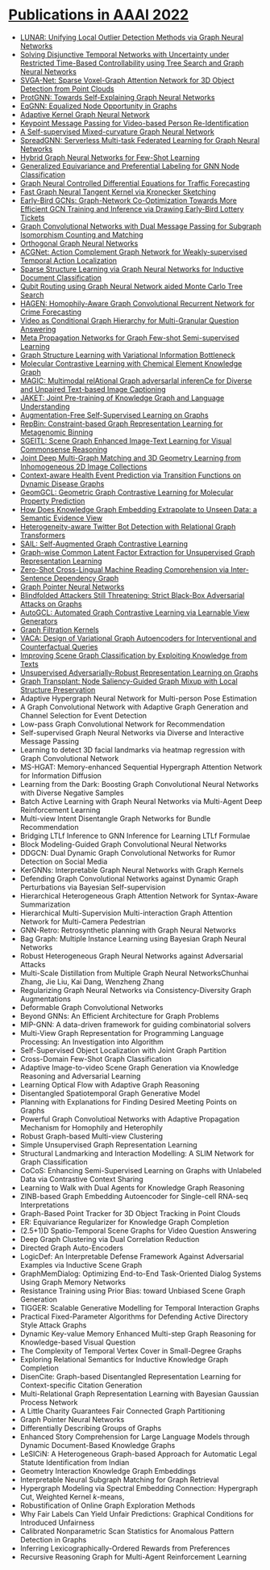 # [Publications in AAAI 2022](https://aaai.org/Conferences/AAAI-22/wp-content/uploads/2021/12/AAAI-22_Accepted_Paper_List_Main_Technical_Track.pdf)


- [LUNAR: Unifying Local Outlier Detection Methods via Graph Neural Networks](https://github.com/naganandy/graph-based-deep-learning-literature/blob/master/conference-publications/folders/publications_aaai22/lunar_aaai22/README.md)
- [Solving Disjunctive Temporal Networks with Uncertainty under Restricted Time-Based Controllability using Tree Search and Graph Neural Networks](https://github.com/naganandy/graph-based-deep-learning-literature/blob/master/conference-publications/folders/publications_aaai22/dntumpnn_aaai22/README.md)
- [SVGA-Net: Sparse Voxel-Graph Attention Network for 3D Object Detection from Point Clouds](https://github.com/naganandy/graph-based-deep-learning-literature/blob/master/conference-publications/folders/publications_aaai22/svganet_aaai22/README.md)
- [ProtGNN: Towards Self-Explaining Graph Neural Networks](https://github.com/naganandy/graph-based-deep-learning-literature/blob/master/conference-publications/folders/publications_aaai22/protgnn_aaai22/README.md)
- [EqGNN: Equalized Node Opportunity in Graphs](https://github.com/naganandy/graph-based-deep-learning-literature/blob/master/conference-publications/folders/publications_aaai22/eqgnn_aaai22/README.md)
- [Adaptive Kernel Graph Neural Network](https://github.com/naganandy/graph-based-deep-learning-literature/blob/master/conference-publications/folders/publications_aaai22/akgnn_aaai22/README.md)
- [Keypoint Message Passing for Video-based Person Re-Identification](https://github.com/naganandy/graph-based-deep-learning-literature/blob/master/conference-publications/folders/publications_aaai22/kmpnet_aaai22/README.md)
- [A Self-supervised Mixed-curvature Graph Neural Network](https://github.com/naganandy/graph-based-deep-learning-literature/blob/master/conference-publications/folders/publications_aaai22/selfmgnn_aaai22/README.md)
- [SpreadGNN: Serverless Multi-task Federated Learning for Graph Neural Networks](https://github.com/naganandy/graph-based-deep-learning-literature/blob/master/conference-publications/folders/publications_aaai22/spreadgnn_aaai22/README.md)
- [Hybrid Graph Neural Networks for Few-Shot Learning](https://github.com/naganandy/graph-based-deep-learning-literature/blob/master/conference-publications/folders/publications_aaai22/hybridgnn_aaai22/README.md)
- [Generalized Equivariance and Preferential Labeling for GNN Node Classification](https://github.com/naganandy/graph-based-deep-learning-literature/blob/master/conference-publications/folders/publications_aaai22/plgnn_aaai22/README.md)
- [Graph Neural Controlled Differential Equations for Traffic Forecasting](https://github.com/naganandy/graph-based-deep-learning-literature/blob/master/conference-publications/folders/publications_aaai22/stgncde_aaai22/README.md)
- [Fast Graph Neural Tangent Kernel via Kronecker Sketching](https://github.com/naganandy/graph-based-deep-learning-literature/blob/master/conference-publications/folders/publications_aaai22/fastgntk_aaai22/README.md)
- [Early-Bird GCNs: Graph-Network Co-Optimization Towards More Efficient GCN Training and Inference via Drawing Early-Bird Lottery Tickets](https://github.com/naganandy/graph-based-deep-learning-literature/blob/master/conference-publications/folders/publications_aaai22/gebt_aaai22/README.md)
- [Graph Convolutional Networks with Dual Message Passing for Subgraph Isomorphism Counting and Matching](https://github.com/naganandy/graph-based-deep-learning-literature/blob/master/conference-publications/folders/publications_aaai22/dmpnn_aaai22/README.md)
- [Orthogonal Graph Neural Networks](https://github.com/naganandy/graph-based-deep-learning-literature/blob/master/conference-publications/folders/publications_aaai22/orthogconv_aaai22/README.md)
- [ACGNet: Action Complement Graph Network for Weakly-supervised Temporal Action Localization](https://github.com/naganandy/graph-based-deep-learning-literature/blob/master/conference-publications/folders/publications_aaai22/acgnet_aaai22/README.md)
- [Sparse Structure Learning via Graph Neural Networks for Inductive Document Classification](https://github.com/naganandy/graph-based-deep-learning-literature/blob/master/conference-publications/folders/publications_aaai22/gnndc_aaai22/README.md)
- [Qubit Routing using Graph Neural Network aided Monte Carlo Tree Search](https://github.com/naganandy/graph-based-deep-learning-literature/blob/master/conference-publications/folders/publications_aaai22/qrgnn_aaai22/README.md)
- [HAGEN: Homophily-Aware Graph Convolutional Recurrent Network for Crime Forecasting](https://github.com/naganandy/graph-based-deep-learning-literature/blob/master/conference-publications/folders/publications_aaai22/hagen_aaai22/README.md)
- [Video as Conditional Graph Hierarchy for Multi-Granular Question Answering](https://github.com/naganandy/graph-based-deep-learning-literature/blob/master/conference-publications/folders/publications_aaai22/hgqa_aaai22/README.md)
- [Meta Propagation Networks for Graph Few-shot Semi-supervised Learning](https://github.com/naganandy/graph-based-deep-learning-literature/blob/master/conference-publications/folders/publications_aaai22/metapn_aaai22/README.md)
- [Graph Structure Learning with Variational Information Bottleneck](https://github.com/naganandy/graph-based-deep-learning-literature/blob/master/conference-publications/folders/publications_aaai22/vibgsl_aaai22/README.md)
- [Molecular Contrastive Learning with Chemical Element Knowledge Graph](https://github.com/naganandy/graph-based-deep-learning-literature/blob/master/conference-publications/folders/publications_aaai22/kmpnn_aaai22/README.md)
- [MAGIC: Multimodal relAtional Graph adversarIal inferenCe for Diverse and Unpaired Text-based Image Captioning](https://github.com/naganandy/graph-based-deep-learning-literature/blob/master/conference-publications/folders/publications_aaai22/magic_aaai22/README.md)
- [JAKET: Joint Pre-training of Knowledge Graph and Language Understanding](https://github.com/naganandy/graph-based-deep-learning-literature/blob/master/conference-publications/folders/publications_aaai22/jaket_aaai22/README.md)
- [Augmentation-Free Self-Supervised Learning on Graphs](https://github.com/naganandy/graph-based-deep-learning-literature/blob/master/conference-publications/folders/publications_aaai22/afgrl_aaai22/README.md)
- [RepBin: Constraint-based Graph Representation Learning for Metagenomic Binning](https://github.com/naganandy/graph-based-deep-learning-literature/blob/master/conference-publications/folders/publications_aaai22/repbin_aaai22/README.md)
- [SGEITL: Scene Graph Enhanced Image-Text Learning for Visual Commonsense Reasoning](https://github.com/naganandy/graph-based-deep-learning-literature/blob/master/conference-publications/folders/publications_aaai22/sgeitl_aaai22/README.md)
- [Joint Deep Multi-Graph Matching and 3D Geometry Learning from Inhomogeneous 2D Image Collections](https://github.com/naganandy/graph-based-deep-learning-literature/blob/master/conference-publications/folders/publications_aaai22/dmgm_aaai22/README.md)
- [Context-aware Health Event Prediction via Transition Functions on Dynamic Disease Graphs](https://github.com/naganandy/graph-based-deep-learning-literature/blob/master/conference-publications/folders/publications_aaai22/chet_aaai22/README.md)
- [GeomGCL: Geometric Graph Contrastive Learning for Molecular Property Prediction](https://github.com/naganandy/graph-based-deep-learning-literature/blob/master/conference-publications/folders/publications_aaai22/geomgcl_aaai22/README.md)
- [How Does Knowledge Graph Embedding Extrapolate to Unseen Data: a Semantic Evidence View](https://github.com/naganandy/graph-based-deep-learning-literature/blob/master/conference-publications/folders/publications_aaai22/segnn_aaai22/README.md)
- [Heterogeneity-aware Twitter Bot Detection with Relational Graph Transformers](https://github.com/naganandy/graph-based-deep-learning-literature/blob/master/conference-publications/folders/publications_aaai22/tbdrgt_aaai22/README.md)
- [SAIL: Self-Augmented Graph Contrastive Learning](https://github.com/naganandy/graph-based-deep-learning-literature/blob/master/conference-publications/folders/publications_aaai22/sail_aaai22/README.md)
- [Graph-wise Common Latent Factor Extraction for Unsupervised Graph Representation Learning](https://github.com/naganandy/graph-based-deep-learning-literature/blob/master/conference-publications/folders/publications_aaai22/gcfx_aaai22/README.md)
- [Zero-Shot Cross-Lingual Machine Reading Comprehension via Inter-Sentence Dependency Graph](https://github.com/naganandy/graph-based-deep-learning-literature/blob/master/conference-publications/folders/publications_aaai22/isdg_aaai22/README.md)
- [Graph Pointer Neural Networks](https://github.com/naganandy/graph-based-deep-learning-literature/blob/master/conference-publications/folders/publications_aaai22/gpnn_aaai22/README.md)
- [Blindfolded Attackers Still Threatening: Strict Black-Box Adversarial Attacks on Graphs](https://github.com/naganandy/graph-based-deep-learning-literature/blob/master/conference-publications/folders/publications_aaai22/stack_aaai22/README.md)
- [AutoGCL: Automated Graph Contrastive Learning via Learnable View Generators](https://github.com/naganandy/graph-based-deep-learning-literature/blob/master/conference-publications/folders/publications_aaai22/autogcl_aaai22/README.md)
- [Graph Filtration Kernels](https://github.com/naganandy/graph-based-deep-learning-literature/blob/master/conference-publications/folders/publications_aaai22/gfk_aaai22/README.md)
- [VACA: Design of Variational Graph Autoencoders for Interventional and Counterfactual Queries](https://github.com/naganandy/graph-based-deep-learning-literature/blob/master/conference-publications/folders/publications_aaai22/vaca_aaai22/README.md)
- [Improving Scene Graph Classification by Exploiting Knowledge from Texts](https://github.com/naganandy/graph-based-deep-learning-literature/blob/master/conference-publications/folders/publications_aaai22/sgkt_aaai22/README.md)
- [Unsupervised Adversarially-Robust Representation Learning on Graphs](https://github.com/naganandy/graph-based-deep-learning-literature/blob/master/conference-publications/folders/publications_aaai22/grv_aaai22/README.md)
- [Graph Transplant: Node Saliency-Guided Graph Mixup with Local Structure Preservation](https://github.com/naganandy/graph-based-deep-learning-literature/blob/master/conference-publications/folders/publications_aaai22/graphtransplant_aaai22/README.md)
- Adaptive Hypergraph Neural Network for Multi-person Pose Estimation
- A Graph Convolutional Network with Adaptive Graph Generation and Channel Selection for Event Detection
- Low-pass Graph Convolutional Network for Recommendation
- Self-supervised Graph Neural Networks via Diverse and Interactive Message Passing
- Learning to detect 3D facial landmarks via heatmap regression with Graph Convolutional Network
- MS-HGAT: Memory-enhanced Sequential Hypergraph Attention Network for Information Diffusion
- Learning from the Dark: Boosting Graph Convolutional Neural Networks with Diverse Negative Samples
- Batch Active Learning with Graph Neural Networks via Multi-Agent Deep Reinforcement Learning
- Multi-view Intent Disentangle Graph Networks for Bundle Recommendation
- Bridging LTLf Inference to GNN Inference for Learning LTLf Formulae
- Block Modeling-Guided Graph Convolutional Neural Networks
- DDGCN: Dual Dynamic Graph Convolutional Networks for Rumor Detection on Social Media
- KerGNNs: Interpretable Graph Neural Networks with Graph Kernels
- Defending Graph Convolutional Networks against Dynamic Graph Perturbations via Bayesian Self-supervision
- Hierarchical Heterogeneous Graph Attention Network for Syntax-Aware Summarization
- Hierarchical Multi-Supervision Multi-interaction Graph Attention Network for Multi-Camera Pedestrian
- GNN-Retro: Retrosynthetic planning with Graph Neural Networks
- Bag Graph: Multiple Instance Learning using Bayesian Graph Neural Networks
- Robust Heterogeneous Graph Neural Networks against Adversarial Attacks
- Multi-Scale Distillation from Multiple Graph Neural NetworksChunhai Zhang, Jie Liu, Kai Dang, Wenzheng Zhang
- Regularizing Graph Neural Networks via Consistency-Diversity Graph Augmentations
- Deformable Graph Convolutional Networks
- Beyond GNNs: An Efficient Architecture for Graph Problems
- MIP-GNN: A data-driven framework for guiding combinatorial solvers
- Multi-View Graph Representation for Programming Language Processing: An Investigation into Algorithm
- Self-Supervised Object Localization with Joint Graph Partition
- Cross-Domain Few-Shot Graph Classification
- Adaptive Image-to-video Scene Graph Generation via Knowledge Reasoning and Adversarial Learning
- Learning Optical Flow with Adaptive Graph Reasoning
- Disentangled Spatiotemporal Graph Generative Model
- Planning with Explanations for Finding Desired Meeting Points on Graphs
- Powerful Graph Convolutioal Networks with Adaptive Propagation Mechanism for Homophily and Heterophily
- Robust Graph-based Multi-view Clustering
- Simple Unsupervised Graph Representation Learning
- Structural Landmarking and Interaction Modelling: A SLIM Network for Graph Classification
- CoCoS: Enhancing Semi-Supervised Learning on Graphs with Unlabeled Data via Contrastive Context Sharing
- Learning to Walk with Dual Agents for Knowledge Graph Reasoning
- ZINB-based Graph Embedding Autoencoder for Single-cell RNA-seq Interpretations
- Graph-Based Point Tracker for 3D Object Tracking in Point Clouds
- ER: Equivariance Regularizer for Knowledge Graph Completion
- (2.5+1)D Spatio-Temporal Scene Graphs for Video Question Answering
- Deep Graph Clustering via Dual Correlation Reduction
- Directed Graph Auto-Encoders
- LogicDef: An Interpretable Defense Framework Against Adversarial Examples via Inductive Scene Graph
- GraphMemDialog: Optimizing End-to-End Task-Oriented Dialog Systems Using Graph Memory Networks
- Resistance Training using Prior Bias: toward Unbiased Scene Graph Generation
- TIGGER: Scalable Generative Modelling for Temporal Interaction Graphs
- Practical Fixed-Parameter Algorithms for Defending Active Directory Style Attack Graphs
- Dynamic Key-value Memory Enhanced Multi-step Graph Reasoning for Knowledge-based Visual Question
- The Complexity of Temporal Vertex Cover in Small-Degree Graphs
- Exploring Relational Semantics for Inductive Knowledge Graph Completion
- DisenCite: Graph-based Disentangled Representation Learning for Context-specific Citation Generation
- Multi-Relational Graph Representation Learning with Bayesian Gaussian Process Network
- A Little Charity Guarantees Fair Connected Graph Partitioning
- Graph Pointer Neural Networks
- Differentially Describing Groups of Graphs
- Enhanced Story Comprehension for Large Language Models through Dynamic Document-Based Knowledge Graphs
- LeSICiN: A Heterogeneous Graph-based Approach for Automatic Legal Statute Identification from Indian
- Geometry Interaction Knowledge Graph Embeddings
- Interpretable Neural Subgraph Matching for Graph Retrieval
- Hypergraph Modeling via Spectral Embedding Connection: Hypergraph Cut, Weighted Kernel $k$-means,
- Robustification of Online Graph Exploration Methods
- Why Fair Labels Can Yield Unfair Predictions: Graphical Conditions for Introduced Unfairness
- Calibrated Nonparametric Scan Statistics for Anomalous Pattern Detection in Graphs
- Inferring Lexicographically-Ordered Rewards from Preferences
- Recursive Reasoning Graph for Multi-Agent Reinforcement Learning